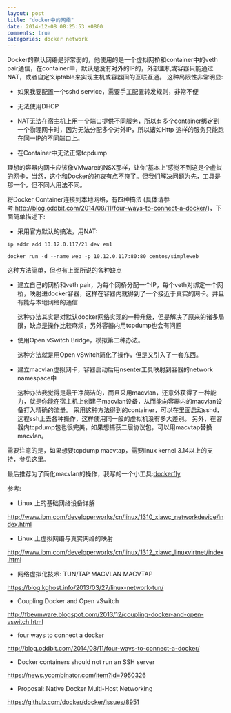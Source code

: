 ```yaml
---
layout: post
title: "docker中的网络"
date: 2014-12-08 08:25:53 +0800
comments: true
categories: docker network
---
```


Docker的默认网络是非常弱的，他使用的是一个虚拟网桥和container中的veth pair通信，在container中，默认是没有对外的IP的，外部主机或容器只能通过NAT，或者自定义iptable来实现主机或容器间的互联互通。
这种局限性非常明显:

* 如果我要配置一个sshd service，需要手工配置转发规则，非常不便

* 无法使用DHCP

* NAT无法在宿主机上用一个端口提供不同服务，所以有多个container绑定到一个物理网卡时，因为无法分配多个对外IP，所以诸如Http 这样的服务只能跑在同一IP的不同端口上。

* 在Container中无法正常tcpdump


理想的容器内网卡应该像VMware的NSX那样，让你'基本上'感觉不到这是个虚拟的网卡，当然，这个和Docker的初衷有点不符了。但我们解决问题为先，工具是那一个，但不同人用法不同。

将Docker Container连接到本地网络，有四种搞法 (具体请参考:http://blog.oddbit.com/2014/08/11/four-ways-to-connect-a-docker/)，下面简单描述下:

* 采用官方默认的搞法，用NAT:

```
ip addr add 10.12.0.117/21 dev em1

docker run -d --name web -p 10.12.0.117:80:80 centos/simpleweb
```

   这种方法简单，但也有上面所说的各种缺点

* 建立自己的网桥和veth pair，为每个网桥分配一个IP，每个veth对绑定一个网桥，映射进docker容器，这样在容器内就得到了一个接近于真实的网卡。并且有能与本地网络的通信

    这种办法其实是对默认docker网络实现的一种升级，但是解决了原来的诸多局限，缺点是操作比较麻烦，另外容器内用tcpdump也会有问题

* 使用Open vSwitch Bridge，模拟第二种办法。

    这种方法就是用Open vSwitch简化了操作，但是又引入了一套东西。

* 建立macvlan虚拟网卡，容器启动后用nsenter工具映射到容器的network namespace中

    这种办法我觉得是最干净简洁的，而且采用macvlan，还意外获得了一种能力，就是你能在宿主机上创建子macvlan设备，从而能向容器内的macvlan设备打入精确的流量。
    采用这种方法得到的container，可以在里面启动sshd，远程ssh上去各种操作，这样使用同一般的虚拟机没有多大差别。
    另外，在容器内tcpdump包也很完美，如果想捕获二层协议包，可以用macvtap替换macvlan。

需要注意的是，如果想要tcpdump macvtap，需要linux kernel 3.14以上的支持，参见[这里](https://github.com/torvalds/linux/commit/6acf54f1cf0a6747bac9fea26f34cfc5a9029523)。


最后推荐为了简化macvlan的操作，我写的一个小工具:[dockerfly](https://github.com/memoryboxes/dockerfly)


参考:

* Linux 上的基础网络设备详解

http://www.ibm.com/developerworks/cn/linux/1310_xiawc_networkdevice/index.html

* Linux 上虚拟网络与真实网络的映射

http://www.ibm.com/developerworks/cn/linux/1312_xiawc_linuxvirtnet/index.html

* 网络虚拟化技术: TUN/TAP MACVLAN MACVTAP

https://blog.kghost.info/2013/03/27/linux-network-tun/

* Coupling Docker and Open vSwitch

http://fbevmware.blogspot.com/2013/12/coupling-docker-and-open-vswitch.html

* four ways to connect a docker

http://blog.oddbit.com/2014/08/11/four-ways-to-connect-a-docker/

* Docker containers should not run an SSH server

https://news.ycombinator.com/item?id=7950326

* Proposal: Native Docker Multi-Host Networking

https://github.com/docker/docker/issues/8951
